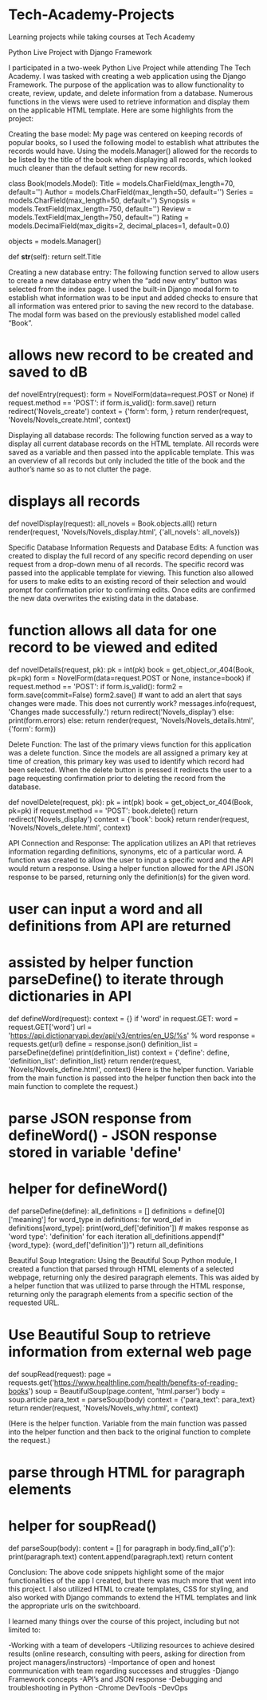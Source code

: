 # Tech-Academy-Projects
Learning projects while taking courses at Tech Academy

Python Live Project with Django Framework

I participated in a two-week Python Live Project while attending The Tech Academy. I was tasked with creating a web application using the Django Framework. The purpose of the application was to allow functionality to create, review, update, and delete information from a database. Numerous functions in the views were used to retrieve information and display them on the applicable HTML template. Here are some highlights from the project:

Creating the base model:
My page was centered on keeping records of popular books, so I used the following model to establish what attributes the records would have. Using the models.Manager() allowed for the records to be listed by the title of the book when displaying all records, which looked much cleaner than the default setting for new records. 

class Book(models.Model):
   Title = models.CharField(max_length=70, default='')
   Author = models.CharField(max_length=50, default='')
   Series = models.CharField(max_length=50, default='')
   Synopsis = models.TextField(max_length=750, default='')
   Review = models.TextField(max_length=750, default='')
   Rating = models.DecimalField(max_digits=2, decimal_places=1, default=0.0)

   objects = models.Manager()

   def __str__(self):
       return self.Title


Creating a new database entry: 
The following function served to allow users to create a new database entry when the “add new entry” button was selected from the index page. I used the built-in Django modal form to establish what information was to be input and added checks to ensure that all information was entered prior to saving the new record to the database. The modal form was based on the previously established model called “Book”.

# allows new record to be created and saved to dB
def novelEntry(request):
   form = NovelForm(data=request.POST or None)
   if request.method == 'POST':
       if form.is_valid():
           form.save()
           return redirect('Novels_create')
   context = {'form': form, }
   return render(request, 'Novels/Novels_create.html', context)



Displaying all database records:
The following function served as a way to display all current database records on the HTML template. All records were saved as a variable and then passed into the applicable template. This was an overview of all records but only included the title of the book and the author’s name so as to not clutter the page. 

# displays all records
def novelDisplay(request):
   all_novels = Book.objects.all()
   return render(request, 'Novels/Novels_display.html', {'all_novels': all_novels})


Specific Database Information Requests and Database Edits:
A function was created to display the full record of any specific record depending on user request from a drop-down menu of all records. The specific record was passed into the applicable template for viewing. This function also allowed for users to make edits to an existing record of their selection and would prompt for confirmation prior to confirming edits. Once edits are confirmed the new data overwrites the existing data in the database. 

# function allows all data for one record to be viewed and edited
def novelDetails(request, pk):
   pk = int(pk)
   book = get_object_or_404(Book, pk=pk)
   form = NovelForm(data=request.POST or None, instance=book)
   if request.method == 'POST':
       if form.is_valid():
           form2 = form.save(commit=False)
           form2.save()
           # want to add an alert that says changes were made. This does not currently work?
           messages.info(request, 'Changes made successfully.')
           return redirect('Novels_display')
       else:
           print(form.errors)
   else:
       return render(request, 'Novels/Novels_details.html', {'form': form})

Delete Function:
The last of the primary views function for this application was a delete function. Since the models are all assigned a primary key at time of creation, this primary key was used to identify which record had been selected. When the delete button is pressed it redirects the user to a page requesting confirmation prior to deleting the record from the database. 

def novelDelete(request, pk):
   pk = int(pk)
   book = get_object_or_404(Book, pk=pk)
   if request.method == 'POST':
       book.delete()
       return redirect('Novels_display')
   context = {'book': book}
   return render(request, 'Novels/Novels_delete.html', context)


API Connection and Response:
The application utilizes an API that retrieves information regarding definitions, synonyms, etc of a particular word. A function was created to allow the user to input a specific word and the API would return a response. Using a helper function allowed for the API JSON response to be parsed, returning only the definition(s) for the given word. 

# user can input a word and all definitions from API are returned
# assisted by helper function parseDefine() to iterate through dictionaries in API
def defineWord(request):
   context = {}
   if 'word' in request.GET:
       word = request.GET['word']
       url = 'https://api.dictionaryapi.dev/api/v3/entries/en_US/%s' % word
       response = requests.get(url)
       define = response.json()
       definition_list = parseDefine(define)
       print(definition_list)
       context = {'define': define, 'definition_list': definition_list}
   return render(request, 'Novels/Novels_define.html', context)
(Here is the helper function. Variable from the main function is passed into the helper function then back into the main function to complete the request.)
# parse JSON response from defineWord() - JSON response stored in variable 'define'
# helper for defineWord()
def parseDefine(define):
   all_definitions = []
   definitions = define[0]['meaning']
   for word_type in definitions:
       for word_def in definitions[word_type]:
           print(word_def['definition'])
           # makes response as 'word type': 'definition' for each iteration
           all_definitions.append(f"{word_type}: {word_def['definition']}")
   return all_definitions


Beautiful Soup Integration:
Using the Beautiful Soup Python module, I created a function that parsed through HTML elements of a selected webpage, returning only the desired paragraph elements. This was aided by a helper function that was utilized to parse through the HTML response, returning only the paragraph elements from a specific section of the requested URL. 

# Use Beautiful Soup to retrieve information from external web page
def soupRead(request):
   page = requests.get('https://www.healthline.com/health/benefits-of-reading-books')
   soup = BeautifulSoup(page.content, 'html.parser')
   body = soup.article
   para_text = parseSoup(body)
   context = {'para_text': para_text}
   return render(request, 'Novels/Novels_why.html', context)

(Here is the helper function. Variable from the main function was passed into the helper function and then back to the original function to complete the request.)

# parse through HTML for paragraph elements
# helper for soupRead()
def parseSoup(body):
   content = []
   for paragraph in body.find_all('p'):
       print(paragraph.text)
       content.append(paragraph.text)
   return content



Conclusion:
The above code snippets highlight some of the major functionalities of the app I created, but there was much more that went into this project. I also utilized HTML to create templates, CSS for styling, and also worked with Django commands to extend the HTML templates and link the appropriate urls on the switchboard. 

I learned many things over the course of this project, including but not limited to:

-Working with a team of developers
-Utilizing resources to achieve desired results (online research, consulting with peers, asking for direction from project managers/instructors)
-Importance of open and honest communication with team regarding successes and struggles
-Django Framework concepts
-API’s and JSON response 
-Debugging and troubleshooting in Python
-Chrome DevTools
-DevOps 

